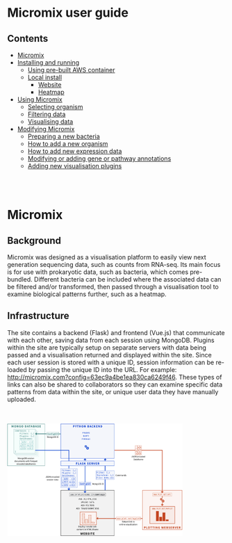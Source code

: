 # Micromix user guide

## Contents
- [Micromix](README.md#micromix-user-guide)
- [Installing and running](installing_running.md#micromix-user-guide)
    - [Using pre-built AWS container](installing_running.md#1-using-pre-built-aws-container)
    - [Local install](installing_running.md#2-running-locally-or-on-a-server)
        - [Website](installing_running.md#website)
        - [Heatmap](installing_running.md#heatmap)
- [Using Micromix](using_micromix.md#micromix-user-guide)
    - [Selecting organism](using_micromix.md#selecting-organism)
    - [Filtering data](using_micromix.md#filtering-data)
    - [Visualising data](using_micromix.md#visualising-data)  
- [Modifying Micromix](modifying_micromix.md#micromix-user-guide)
    - [Preparing a new bacteria](modifying_micromix.md#preparing-a-new-bacteria)
    - [How to add a new organism](modifying_micromix.md#how-to-add-a-new-organism)
    - [How to add new expression data](modifying_micromix.md#how-to-add-new-expression-data)
    - [Modifying or adding gene or pathway annotations](modifying_micromix.md#modifying-or-adding-gene-or-pathway-annotations)
    - [Adding new visualisation plugins](modifying_micromix.md#adding-new-visualisation-plugins)


<br><br>


# Micromix

## Background
Micromix was designed as a visualisation platform to easily view next generation sequencing data, such as counts from RNA-seq. Its main focus is for use with prokaryotic data, such as bacteria, which comes pre-bundled. Different bacteria can be included where the associated data can be filtered and/or transformed, then passed through a visualisation tool to examine biological patterns further, such as a heatmap.


## Infrastructure
The site contains a backend (Flask) and frontend (Vue.js) that communicate with each other, saving data from each session using MongoDB. Plugins within the site are typically setup on separate servers with data being passed and a visualisation returned and displayed within the site.
Since each user session is stored with a unique ID, session information can be re-loaded by passing the unique ID into the URL. For example: http://micromix.com?config=63ec9a4be1ea830ca6249f46. These types of links can also be shared to collaborators so they can examine specific data patterns from data within the site, or unique user data they have manually uploaded.

<br>
<br>

<img width="80%" src="images/micromix_inf.png" />


